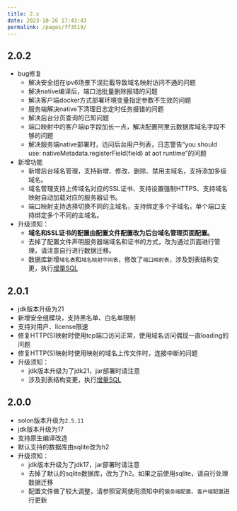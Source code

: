 ```yaml
---
title: 2.x
date: 2023-10-26 17:43:43
permalink: /pages/ff3519/
---
```

## 2.0.2
- bug修复
  - 解决安全组在ipv6场景下误拦截导致域名映射访问不通的问题
  - 解决native编译后，端口池批量删除报错的问题
  - 解决客户端docker方式部署环境变量指定参数不生效的问题
  - 服务端解决native下清理日志定时任务报错的问题
  - 解决后台分页查询的已知问题
  - 端口映射中的客户端ip字段加长一点，解决配置阿里云数据库域名字段不够的问题
  - 解决服务端native部署时，访问后台用户列表，日志警告“you should use: nativeMetadata.registerField(field) at aot runtime”的问题
- 新增功能
  - 新增后台域名管理，⽀持新增、修改、删除、禁⽤主域名，支持添加多级域名。
  - 域名管理支持上传域名对应的SSL证书、⽀持设置强制HTTPS、⽀持域名映射⾃动加载对应的服务器证书。
  - 端口映射支持选择切换不同的主域名，⽀持绑定多个⼦域名，单个端⼝⽀持绑定多个不同的主域名。
- 升级须知：
  - **域名和SSL证书的配置由配置文件配置改为后台域名管理页面配置。**
  - 去掉了配置文件声明服务器端域名和证书的方式，改为通过页面进行管理，请注意自行进行数据迁移。
  - 数据库新增`域名表`和`域名映射中间表`，修改了`端口映射表`，涉及到表结构变更，执行[增量SQL](https://gitee.com/dromara/neutrino-proxy/blob/master/neutrino-proxy-server/src/main/resources/sql/mysql/update/UPDATE-20240808.SQL)

## 2.0.1
- jdk版本升级为21
- 新增安全组模块，支持黑名单、白名单限制
- 支持对用户、license限速
- 修复HTTP(S)映射时使用tcp端口访问正常，使用域名访问偶现一直loading的问题
- 修复HTTP(S)映射时使用映射的域名上传文件时，连接中断的问题
- 升级须知：
  - jdk版本升级为了jdk21，jar部署时请注意
  - 涉及到表结构变更，执行[增量SQL](https://gitee.com/dromara/neutrino-proxy/blob/master/neutrino-proxy-server/src/main/resources/sql/mysql/update/UPDATE-20231215.SQL)

## 2.0.0
- solon版本升级为`2.5.11`
- jdk版本升级为17
- 支持原生编译改造
- 默认支持的数据库由sqlite改为h2
- 升级须知：
  - jdk版本升级为了jdk17，jar部署时请注意
  - 去掉了默认的sqlite数据库，改为了h2。如果之前使用sqlite，请自行处理数据迁移
  - 配置文件做了较大调整，请参照官网使用须知中的`服务端配置`、`客户端配置`进行更新
